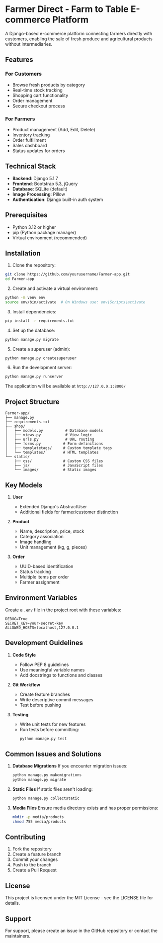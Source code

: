 # Farmer Direct - Farm to Table E-commerce Platform

A Django-based e-commerce platform connecting farmers directly with customers, enabling the sale of fresh produce and agricultural products without intermediaries.

## Features

### For Customers
- Browse fresh products by category
- Real-time stock tracking
- Shopping cart functionality
- Order management
- Secure checkout process

### For Farmers
- Product management (Add, Edit, Delete)
- Inventory tracking
- Order fulfillment
- Sales dashboard
- Status updates for orders

## Technical Stack

- **Backend**: Django 5.1.7
- **Frontend**: Bootstrap 5.3, jQuery
- **Database**: SQLite (default)
- **Image Processing**: Pillow
- **Authentication**: Django built-in auth system

## Prerequisites

- Python 3.12 or higher
- pip (Python package manager)
- Virtual environment (recommended)

## Installation

1. Clone the repository:
```bash
git clone https://github.com/yourusername/Farmer-app.git
cd Farmer-app
```

2. Create and activate a virtual environment:
```bash
python -m venv env
source env/bin/activate  # On Windows use: env\Scripts\activate
```

3. Install dependencies:
```bash
pip install -r requirements.txt
```

4. Set up the database:
```bash
python manage.py migrate
```

5. Create a superuser (admin):
```bash
python manage.py createsuperuser
```

6. Run the development server:
```bash
python manage.py runserver
```

The application will be available at `http://127.0.0.1:8000/`

## Project Structure

```
Farmer-app/
├── manage.py
├── requirements.txt
├── shop/
│   ├── models.py          # Database models
│   ├── views.py           # View logic
│   ├── urls.py            # URL routing
│   ├── forms.py          # Form definitions
│   ├── templatetags/     # Custom template tags
│   └── templates/        # HTML templates
└── static/
    ├── css/              # Custom CSS files
    ├── js/               # JavaScript files
    └── images/           # Static images
```

## Key Models

1. **User**
   - Extended Django's AbstractUser
   - Additional fields for farmer/customer distinction

2. **Product**
   - Name, description, price, stock
   - Category association
   - Image handling
   - Unit management (kg, g, pieces)

3. **Order**
   - UUID-based identification
   - Status tracking
   - Multiple items per order
   - Farmer assignment

## Environment Variables

Create a `.env` file in the project root with these variables:
```
DEBUG=True
SECRET_KEY=your-secret-key
ALLOWED_HOSTS=localhost,127.0.0.1
```

## Development Guidelines

1. **Code Style**
   - Follow PEP 8 guidelines
   - Use meaningful variable names
   - Add docstrings to functions and classes

2. **Git Workflow**
   - Create feature branches
   - Write descriptive commit messages
   - Test before pushing

3. **Testing**
   - Write unit tests for new features
   - Run tests before committing:
     ```bash
     python manage.py test
     ```

## Common Issues and Solutions

1. **Database Migrations**
   If you encounter migration issues:
   ```bash
   python manage.py makemigrations
   python manage.py migrate
   ```

2. **Static Files**
   If static files aren't loading:
   ```bash
   python manage.py collectstatic
   ```

3. **Media Files**
   Ensure media directory exists and has proper permissions:
   ```bash
   mkdir -p media/products
   chmod 755 media/products
   ```

## Contributing

1. Fork the repository
2. Create a feature branch
3. Commit your changes
4. Push to the branch
5. Create a Pull Request

## License

This project is licensed under the MIT License - see the LICENSE file for details.

## Support

For support, please create an issue in the GitHub repository or contact the maintainers.
